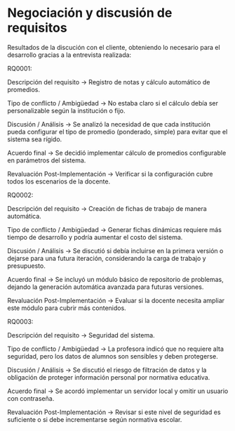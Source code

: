 # Negociación y discusión de requisitos

Resultados de la discución con el cliente, obteniendo lo necesario para el desarrollo gracias a la entrevista realizada:

RQ0001:

Descripción del requisito → Registro de notas y cálculo automático de promedios.

Tipo de conflicto / Ambigüedad → No estaba claro si el cálculo debía ser personalizable según la institución o fijo.

Discusión / Análisis → Se analizó la necesidad de que cada institución pueda configurar el tipo de promedio (ponderado, simple) para evitar que el sistema sea rígido.

Acuerdo final → Se decidió implementar cálculo de promedios configurable en parámetros del sistema.

Revaluación Post-Implementación → Verificar si la configuración cubre todos los escenarios de la docente.

RQ0002:

Descripción del requisito → Creación de fichas de trabajo de manera automática.

Tipo de conflicto / Ambigüedad → Generar fichas dinámicas requiere más tiempo de desarrollo y podría aumentar el costo del sistema.

Discusión / Análisis → Se discutió si debía incluirse en la primera versión o dejarse para una futura iteración, considerando la carga de trabajo y presupuesto.

Acuerdo final → Se incluyó un módulo básico de repositorio de problemas, dejando la generación automática avanzada para futuras versiones.

Revaluación Post-Implementación → Evaluar si la docente necesita ampliar este módulo para cubrir más contenidos.


RQ0003:


Descripción del requisito → Seguridad del sistema.

Tipo de conflicto / Ambigüedad → La profesora indicó que no requiere alta seguridad, pero los datos de alumnos son sensibles y deben protegerse.

Discusión / Análisis → Se discutió el riesgo de filtración de datos y la obligación de proteger información personal por normativa educativa.

Acuerdo final → Se acordó implementar un servidor local y omitir un usuario con contraseña.

Revaluación Post-Implementación → Revisar si este nivel de seguridad es suficiente o si debe incrementarse según normativa escolar.
